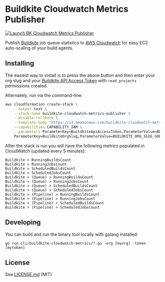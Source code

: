 # Buildkite Cloudwatch Metrics Publisher

[![Launch BK Cloudwatch Metrics Publisher](http://docs.aws.amazon.com/AWSCloudFormation/latest/UserGuide/images/cloudformation-launch-stack-button.png)](https://console.aws.amazon.com/cloudformation/home?region=us-east-1#/stacks/new?stackName=buildkite-cloudwatch-metrics-publisher&templateURL=https://s3.amazonaws.com/buildkite-cloudwatch-metrics-publisher/cloudwatch-metrics-publisher.json)

Publish [Buildkite](https://buildkite.com/) job queue statistics to [AWS Cloudwatch](http://aws.amazon.com/cloudwatch/) for easy EC2 auto-scaling of your build agents.

## Installing

The easiest way to install is to press the above button and then enter your org slug and your [Buildkite API Access Token](https://buildkite.com/user/api-access-tokens) with `read_projects` permissions created.

Alternately, run via the command-line:

```bash
aws cloudformation create-stack \
	--output text \
	--stack-name buildkite-cloudwatch-metrics-publisher \
	--disable-rollback \
	--template-body "https://s3.amazonaws.com/buildkite-cloudwatch-metrics-publisher/cloudwatch-metrics-publisher.json" \
	--capabilities CAPABILITY_IAM \
	--parameters ParameterKey=BuildkiteApiAccessToken,ParameterValue=BUILDKITE_API_TOKEN_GOES_HERE \
	ParameterKey=BuildkiteOrgSlug,ParameterValue=BUILDKITE_ORG_SLUG_GOES_HERE
```

After the stack is run you will have the following metrics populated in CloudWatch (updated every 5 minutes):

```
Buildkite > RunningBuildsCount
Buildkite > RunningJobsCount
Buildkite > ScheduledBuildsCount
Buildkite > ScheduledJobsCount
Buildkite > (Queue) > RunningBuildsCount
Buildkite > (Queue) > RunningJobsCount
Buildkite > (Queue) > ScheduledBuildsCount
Buildkite > (Queue) > ScheduledJobsCount
Buildkite > (Pipeline) > RunningBuildsCount
Buildkite > (Pipeline) > RunningJobsCount
Buildkite > (Pipeline) > ScheduledBuildsCount
Buildkite > (Pipeline) > ScheduledJobsCount
```

## Developing

You can build and run the binary tool locally with golang installed:

```
go run cli/buildkite-cloudwatch-metrics/*.go -org [myorg] -token [mytoken]
```

## License

See [LICENSE.md](LICENSE.md) (MIT)
